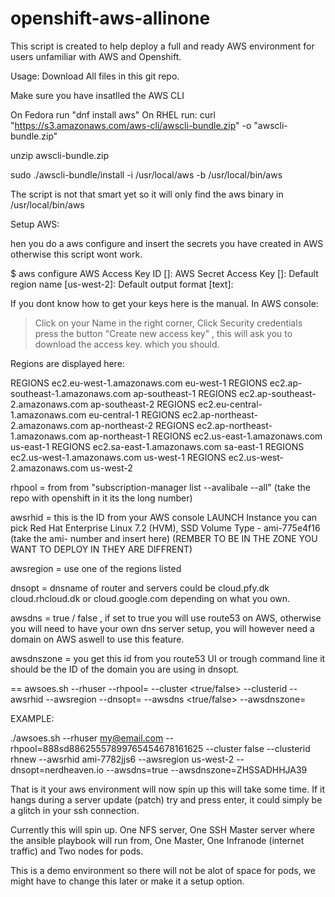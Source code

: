 # openshift-aws-allinone
This script is created to help deploy a full and ready AWS environment for users unfamiliar with AWS and Openshift.

Usage: 
Download All files in this git repo. 

Make sure you have insatlled the AWS CLI

On Fedora run "dnf install aws"
On RHEL run: 
curl "https://s3.amazonaws.com/aws-cli/awscli-bundle.zip" -o "awscli-bundle.zip"

unzip awscli-bundle.zip

sudo ./awscli-bundle/install -i /usr/local/aws -b /usr/local/bin/aws

The script is not that smart yet so it will only find the aws binary in /usr/local/bin/aws

Setup AWS: 

hen you do a aws configure and insert the secrets you have created in AWS otherwise this script wont work. 

$ aws configure
AWS Access Key ID [<somenumbers>]: 
AWS Secret Access Key [<Somenumbers>]: 
Default region name [us-west-2]: 
Default output format [text]: 

If you dont know how to get your keys here is the manual.
In AWS console: 
 > Click on your Name in the right corner, 
 > Click Security credentials
 > press the button "Create new access key" , this will ask you to download the access key. which you should.

Regions are displayed here: 

REGIONS        ec2.eu-west-1.amazonaws.com     eu-west-1
REGIONS        ec2.ap-southeast-1.amazonaws.com        ap-southeast-1
REGIONS        ec2.ap-southeast-2.amazonaws.com        ap-southeast-2
REGIONS        ec2.eu-central-1.amazonaws.com  eu-central-1
REGIONS        ec2.ap-northeast-2.amazonaws.com        ap-northeast-2
REGIONS        ec2.ap-northeast-1.amazonaws.com        ap-northeast-1
REGIONS        ec2.us-east-1.amazonaws.com     us-east-1
REGIONS        ec2.sa-east-1.amazonaws.com     sa-east-1
REGIONS        ec2.us-west-1.amazonaws.com     us-west-1
REGIONS        ec2.us-west-2.amazonaws.com     us-west-2

rhpool = from from "subscription-manager list --avalibale --all" (take the repo with openshift in it its the long number)

awsrhid = this is the ID from your AWS console LAUNCH Instance you can pick Red Hat Enterprise Linux 7.2 (HVM), SSD Volume Type - ami-775e4f16 (take the ami- number and insert here) (REMBER TO BE IN THE ZONE YOU WANT TO DEPLOY IN THEY ARE DIFFRENT)

awsregion = use one of the regions listed

dnsopt = dnsname of router and servers could be cloud.pfy.dk cloud.rhcloud.dk or cloud.google.com depending on what you own.

awsdns = true / false , if set to true you will use route53 on AWS, otherwise you will need to have your own dns server setup, you will however need a domain on AWS aswell to use this feature.

awsdnszone = <ZONEID> you get this id from you route53 UI or trough command line it should be the ID of the domain you are using in dnsopt.



== 
awsoes.sh --rhuser <RHN USERNAME> --rhpool=<RHNPOOLID>  --cluster <true/false> --clusterid <Name of your setup>  --awsrhid <AWS Image name> --awsregion <AWS Region> --dnsopt=<DNS DOMAIN> --awsdns <true/false> --awsdnszone= <AWS ZONE ID>

EXAMPLE: 

./awsoes.sh --rhuser my@email.com --rhpool=888sd88625557899765454678161625 --cluster false --clusterid rhnew --awsrhid ami-7782jjs6 --awsregion us-west-2 --dnsopt=nerdheaven.io --awsdns=true --awsdnszone=ZHSSADHHJA39


That is it your aws environment will now spin up this will take some time.
If it hangs during a server update (patch) try and press enter, it could simply be a glitch in your ssh connection. 

Currently this will spin up.
One NFS server, One SSH Master server where the ansible playbook will run from, One Master, One Infranode (internet traffic) and Two nodes for pods. 

This is a demo environment so there will not be alot of space for pods, we might have to change this later or make it a setup option. 
